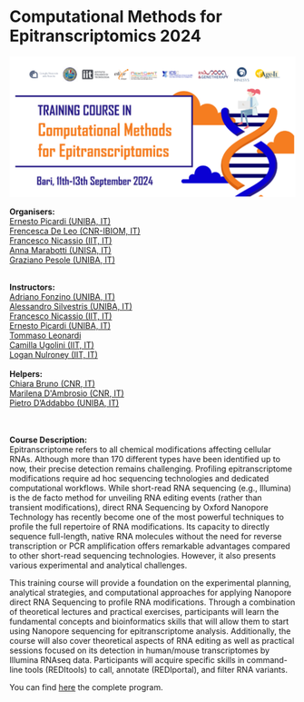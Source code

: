 # Computational Methods for Epitranscriptomics 2024

<img src="https://github.com/F0nz0/EpitranscriptomicsCourse2024/blob/main/epitrascriptomics_bari.png"></img>

<strong>Organisers:</strong><br>
<a href="mailto:ernesto.picardi@uniba.it ">Ernesto Picardi (UNIBA, IT)</a><br>
<a href="mailto:f.deleo@ibiom.cnr.it">Frencesca De Leo (CNR-IBIOM, IT)</a><br>
<a href="mailto:francesco.nicassio@iit.it ">Francesco Nicassio (IIT, IT)</a><br>
<a href="mailto: ">Anna Marabotti (UNISA, IT)</a><br>
<a href="mailto:graziano.pesole@uniba.it ">Graziano Pesole (UNIBA, IT)</a><br>

<br>
<strong>Instructors:</strong><br>
<a href="mailto:adriano.fonzino@uniba.it "> Adriano Fonzino (UNIBA, IT)</a><br>
<a href="mailto:asilvestris@alice.it "> Alessandro Silvestris (UNIBA, IT)</a><br>
<a href="mailto: francesco.nicassio@iit.it">Francesco Nicassio (IIT, IT)</a><br>
<a href="mailto:ernesto.picardi@uniba.it ">Ernesto Picardi (UNIBA, IT)</a><br>
<a href="mailto: tleonardi@gmail.com">Tommaso Leonardi</a><br>
<a href="mailto:camilla.ugolini@iit.it ">Camilla Ugolini (IIT, IT)</a><br>
<a href="mailto:logan.mulroney@iit.it ">Logan Nulroney (IIT, IT)</a><br>

<br>
<strong>Helpers:</strong><br>
<a href="mailto: ">Chiara Bruno (CNR, IT)</a><br>
<a href="mailto: ">Marilena D'Ambrosio (CNR, IT)</a><br>
<a href="mailto:pietro.daddabbo@uniba.it ">Pietro D’Addabbo (UNIBA, IT)</a><br>
<br><br>


<strong>Course Description:</strong><br>
Epitranscriptome refers to all chemical modifications affecting cellular RNAs. Although more than 170 different types have been identified up to now, their precise detection remains challenging. Profiling epitranscriptome modifications require ad hoc sequencing technologies and dedicated computational workflows. While short-read RNA sequencing (e.g., Illumina) is the de facto method for unveiling RNA editing events (rather than transient modifications), direct RNA Sequencing by Oxford Nanopore Technology has recently become one of the most powerful techniques to profile the full repertoire of RNA modifications. Its capacity to directly sequence full-length, native RNA molecules without the need for reverse transcription or PCR amplification offers remarkable advantages compared to other short-read sequencing technologies. However, it also presents various experimental and analytical challenges.

This training course will provide a foundation on the experimental planning, analytical strategies, and computational approaches for applying Nanopore direct RNA Sequencing to profile RNA modifications. Through a combination of theoretical lectures and practical exercises, participants will learn the fundamental concepts and bioinformatics skills that will allow them to start using Nanopore sequencing for epitranscriptome analysis. Additionally, the course will also cover theoretical aspects of RNA editing as well as practical sessions focused on its detection in human/mouse transcriptomes by Illumina RNAseq data. Participants will acquire specific skills in command-line tools (REDItools) to call, annotate (REDIportal), and filter RNA variants.

You can find <a href="https://docs.google.com/document/d/1dxu3OFrOvllSAV36AZqIyslyePhazyST/edit">here</a> the complete program.
